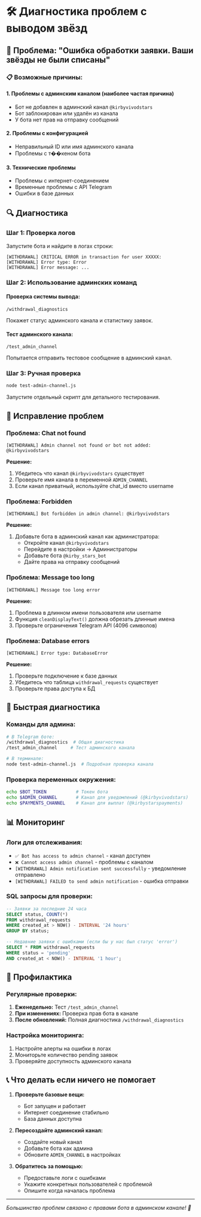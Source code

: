 # 🛠️ Диагностика проблем с выводом звёзд

## 🚨 Проблема: "Ошибка обработки заявки. Ваши звёзды не были списаны"

### 📋 Возможные причины:

#### 1. **Проблемы с админским каналом (наиболее частая причина)**
- Бот не добавлен в админский канал `@kirbyvivodstars`
- Бот заблокирован или удалён из канала
- У бота нет прав на отправку сообщений

#### 2. **Проблемы с конфигурацией**
- Неправильный ID или имя админского канала
- Проблемы с т��кеном бота

#### 3. **Технические проблемы**
- Проблемы с интернет-соединением
- Временные проблемы с API Telegram
- Ошибки в базе данных

## 🔍 Диагностика

### **Шаг 1: Проверка логов**
Запустите бота и найдите в логах строки:
```
[WITHDRAWAL] CRITICAL ERROR in transaction for user XXXXX:
[WITHDRAWAL] Error type: Error
[WITHDRAWAL] Error message: ...
```

### **Шаг 2: Использование админских команд**

#### Проверка системы вывода:
```
/withdrawal_diagnostics
```
Покажет статус админского канала и статистику заявок.

#### Тест админского канала:
```
/test_admin_channel
```
Попытается отправить тестовое сообщение в админский канал.

### **Шаг 3: Ручная проверка**
```bash
node test-admin-channel.js
```
Запустите отдельный скрипт для детального тестирования.

## 🔧 Исправление проблем

### **Проблема: Chat not found**
```
[WITHDRAWAL] Admin channel not found or bot not added: @kirbyvivodstars
```

**Решение:**
1. Убедитесь что канал `@kirbyvivodstars` существует
2. Проверьте имя канала в переменной `ADMIN_CHANNEL`
3. Если канал приватный, используйте chat_id вместо username

### **Проблема: Forbidden**
```
[WITHDRAWAL] Bot forbidden in admin channel: @kirbyvivodstars
```

**Решение:**
1. Добавьте бота в админский канал как администратора:
   - Откройте канал `@kirbyvivodstars`
   - Перейдите в настройки → Администраторы
   - Добавьте бота `@kirby_stars_bot`
   - Дайте права на отправку сообщений

### **Проблема: Message too long**
```
[WITHDRAWAL] Message too long error
```

**Решение:**
1. Проблема в длинном имени пользователя или username
2. Функция `cleanDisplayText()` должна обрезать длинные имена
3. Проверьте ограничения Telegram API (4096 символов)

### **Проблема: Database errors**
```
[WITHDRAWAL] Error type: DatabaseError
```

**Решение:**
1. Проверьте подключение к базе данных
2. Убедитесь что таблица `withdrawal_requests` существует
3. Проверьте права доступа к БД

## 🎯 Быстрая диагностика

### **Команды для админа:**
```bash
# В Telegram боте:
/withdrawal_diagnostics  # Общая диагностика
/test_admin_channel     # Тест админского канала

# В терминале:
node test-admin-channel.js  # Подробная проверка канала
```

### **Проверка переменных окружения:**
```bash
echo $BOT_TOKEN           # Токен бота
echo $ADMIN_CHANNEL       # Канал для уведомлений (@kirbyvivodstars)
echo $PAYMENTS_CHANNEL    # Канал для выплат (@kirbystarspayments)
```

## 📊 Мониторинг

### **Логи для отслеживания:**
- `✅ Bot has access to admin channel` - канал доступен
- `❌ Cannot access admin channel` - проблемы с каналом  
- `[WITHDRAWAL] Admin notification sent successfully` - уведомление отправлено
- `[WITHDRAWAL] FAILED to send admin notification` - ошибка отправки

### **SQL запросы для проверки:**
```sql
-- Заявки за последние 24 часа
SELECT status, COUNT(*) 
FROM withdrawal_requests 
WHERE created_at > NOW() - INTERVAL '24 hours'
GROUP BY status;

-- Недавние заявки с ошибками (если бы у нас был статус 'error')
SELECT * FROM withdrawal_requests 
WHERE status = 'pending' 
AND created_at < NOW() - INTERVAL '1 hour';
```

## 🚀 Профилактика

### **Регулярные проверки:**
1. **Еженедельно:** Тест `/test_admin_channel`
2. **При изменениях:** Проверка прав бота в канале
3. **После обновлений:** Полная диагностика `/withdrawal_diagnostics`

### **Настройка мониторинга:**
1. Настройте алерты на ошибки в логах
2. Мониторьте количество pending заявок
3. Проверяйте доступность админского канала

## 📞 Что делать если ничего не помогает

1. **Проверьте базовые вещи:**
   - Бот запущен и работает
   - Интернет соединение стабильно
   - База данных доступна

2. **Пересоздайте админский канал:**
   - Создайте новый канал
   - Добавьте бота как админа
   - Обновите `ADMIN_CHANNEL` в настройках

3. **Обратитесь за помощью:**
   - Предоставьте логи с ошибками
   - Укажите конкретных пользователей с проблемой
   - Опишите когда началась проблема

---
*Большинство проблем связано с правами бота в админском канале! 🤖*

